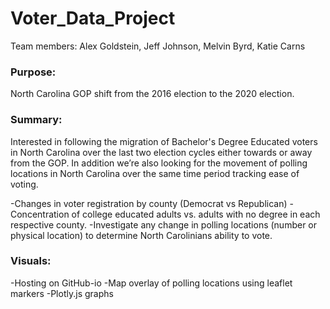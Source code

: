 # Voter_Data_Project
Team members: Alex Goldstein, Jeff Johnson, Melvin Byrd, Katie Carns

### Purpose:
 North Carolina GOP shift from the 2016 election to the 2020 election. 

### Summary:
 Interested in following the migration of Bachelor's Degree Educated voters in North Carolina over the last two election cycles either towards or away from the GOP. In addition we’re also looking for the movement of polling locations in North Carolina over the same time period tracking ease of voting.

-Changes in voter registration by county (Democrat vs Republican)
-Concentration of college educated adults vs. adults with no degree in each respective county.
-Investigate any change in polling locations (number or physical location) to determine North Carolinians ability to vote.

### Visuals:
-Hosting on GitHub-io
-Map overlay of polling locations using leaflet markers
-Plotly.js graphs
